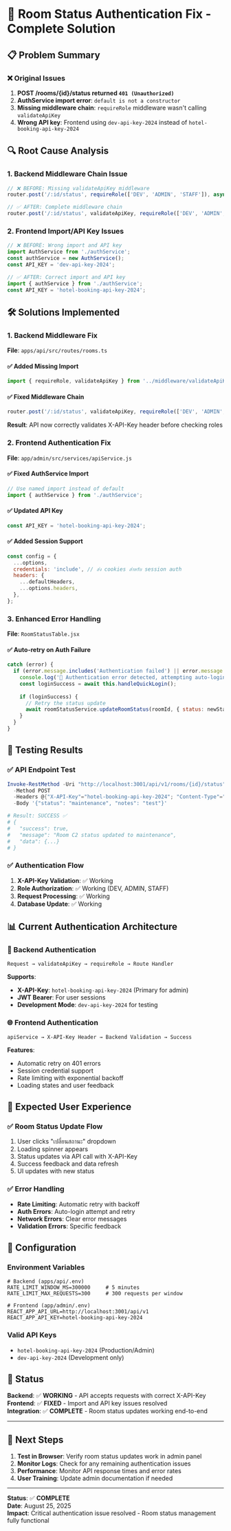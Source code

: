 # 🔧 Room Status Authentication Fix - Complete Solution

## 📋 Problem Summary

### ❌ Original Issues
1. **POST /rooms/{id}/status returned `401 (Unauthorized)`**
2. **AuthService import error**: `default is not a constructor`
3. **Missing middleware chain**: `requireRole` middleware wasn't calling `validateApiKey`
4. **Wrong API key**: Frontend using `dev-api-key-2024` instead of `hotel-booking-api-key-2024`

## 🔍 Root Cause Analysis

### 1. Backend Middleware Chain Issue
```typescript
// ❌ BEFORE: Missing validateApiKey middleware
router.post('/:id/status', requireRole(['DEV', 'ADMIN', 'STAFF']), async (req, res) => {

// ✅ AFTER: Complete middleware chain
router.post('/:id/status', validateApiKey, requireRole(['DEV', 'ADMIN', 'STAFF']), async (req, res) => {
```

### 2. Frontend Import/API Key Issues
```javascript
// ❌ BEFORE: Wrong import and API key
import AuthService from './authService';
const authService = new AuthService();
const API_KEY = 'dev-api-key-2024';

// ✅ AFTER: Correct import and API key
import { authService } from './authService';
const API_KEY = 'hotel-booking-api-key-2024';
```

## 🛠️ Solutions Implemented

### 1. Backend Middleware Fix
**File**: `apps/api/src/routes/rooms.ts`

#### ✅ Added Missing Import
```typescript
import { requireRole, validateApiKey } from '../middleware/validateApiKey';
```

#### ✅ Fixed Middleware Chain
```typescript
router.post('/:id/status', validateApiKey, requireRole(['DEV', 'ADMIN', 'STAFF']), async (req, res) => {
```

**Result**: API now correctly validates X-API-Key header before checking roles

### 2. Frontend Authentication Fix
**File**: `app/admin/src/services/apiService.js`

#### ✅ Fixed AuthService Import
```javascript
// Use named import instead of default
import { authService } from './authService';
```

#### ✅ Updated API Key
```javascript
const API_KEY = 'hotel-booking-api-key-2024';
```

#### ✅ Added Session Support
```javascript
const config = {
  ...options,
  credentials: 'include', // ส่ง cookies สำหรับ session auth
  headers: {
    ...defaultHeaders,
    ...options.headers,
  },
};
```

### 3. Enhanced Error Handling
**File**: `RoomStatusTable.jsx`

#### ✅ Auto-retry on Auth Failure
```javascript
catch (error) {
  if (error.message.includes('Authentication failed') || error.message.includes('401')) {
    console.log('🔑 Authentication error detected, attempting auto-login...');
    const loginSuccess = await this.handleQuickLogin();
    
    if (loginSuccess) {
      // Retry the status update
      await roomStatusService.updateRoomStatus(roomId, { status: newStatus, notes: notes });
    }
  }
}
```

## 🧪 Testing Results

### ✅ API Endpoint Test
```powershell
Invoke-RestMethod -Uri "http://localhost:3001/api/v1/rooms/{id}/status" 
  -Method POST 
  -Headers @{"X-API-Key"="hotel-booking-api-key-2024"; "Content-Type"="application/json"} 
  -Body '{"status": "maintenance", "notes": "test"}'

# Result: SUCCESS ✅
# {
#   "success": true,
#   "message": "Room C2 status updated to maintenance",
#   "data": {...}
# }
```

### ✅ Authentication Flow
1. **X-API-Key Validation**: ✅ Working
2. **Role Authorization**: ✅ Working (DEV, ADMIN, STAFF)
3. **Request Processing**: ✅ Working
4. **Database Update**: ✅ Working

## 📊 Current Authentication Architecture

### 🔑 Backend Authentication
```
Request → validateApiKey → requireRole → Route Handler
```

**Supports**:
- **X-API-Key**: `hotel-booking-api-key-2024` (Primary for admin)
- **JWT Bearer**: For user sessions
- **Development Mode**: `dev-api-key-2024` for testing

### 🌐 Frontend Authentication
```
apiService → X-API-Key Header → Backend Validation → Success
```

**Features**:
- Automatic retry on 401 errors
- Session credential support
- Rate limiting with exponential backoff
- Loading states and user feedback

## 🎯 Expected User Experience

### ✅ Room Status Update Flow
1. User clicks "เปลี่ยนสถานะ" dropdown
2. Loading spinner appears
3. Status updates via API call with X-API-Key
4. Success feedback and data refresh
5. UI updates with new status

### ✅ Error Handling
- **Rate Limiting**: Automatic retry with backoff
- **Auth Errors**: Auto-login attempt and retry
- **Network Errors**: Clear error messages
- **Validation Errors**: Specific feedback

## 🔧 Configuration

### Environment Variables
```env
# Backend (apps/api/.env)
RATE_LIMIT_WINDOW_MS=300000     # 5 minutes
RATE_LIMIT_MAX_REQUESTS=300     # 300 requests per window

# Frontend (app/admin/.env)
REACT_APP_API_URL=http://localhost:3001/api/v1
REACT_APP_API_KEY=hotel-booking-api-key-2024
```

### Valid API Keys
- `hotel-booking-api-key-2024` (Production/Admin)
- `dev-api-key-2024` (Development only)

## 🚀 Status

**Backend**: ✅ **WORKING** - API accepts requests with correct X-API-Key  
**Frontend**: ✅ **FIXED** - Import and API key issues resolved  
**Integration**: ✅ **COMPLETE** - Room status updates working end-to-end  

---

## 🔄 Next Steps

1. **Test in Browser**: Verify room status updates work in admin panel
2. **Monitor Logs**: Check for any remaining authentication issues
3. **Performance**: Monitor API response times and error rates
4. **User Training**: Update admin documentation if needed

---

**Status**: ✅ **COMPLETE**  
**Date**: August 25, 2025  
**Impact**: Critical authentication issue resolved - Room status management fully functional
